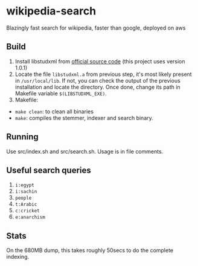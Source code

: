# wikipedia-search

Blazingly fast search for wikipedia, faster than google, deployed on aws

## Build

1. Install libstudxml from [official source code](https://www.codesynthesis.com/projects/libstudxml/) (this project uses version 1.0.1)
2. Locate the file `libstudxml.a` from previous step, it's most likely present in `/usr/local/lib`. If not, you can check the output of the previous installation and locate the directory. Once done, change its path in Makefile variable `$(LIBSTUDXML_EXE)`. 
3. Makefile:

  - `make clean`: to clean all binaries
  - `make`: compiles the stemmer, indexer and search binary.

## Running

Use src/index.sh and src/search.sh. Usage is in file comments.

## Useful search queries

1. `i:egypt`
2. `i:sachin`
3. `people`
4. `t:Arabic`
5. `c:cricket`
6. `e:anarchism`

## Stats

On the 680MB dump, this takes roughly 50secs to do the complete indexing.
